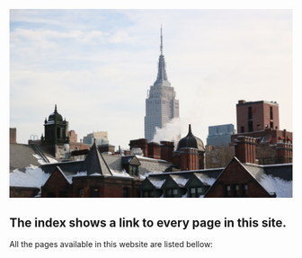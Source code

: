 
![Empire State Building - NYC](media/trip-to-new-york.jpeg)

## The index shows a link to every page in this site.

All the pages available in this website are listed bellow:
